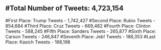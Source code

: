 #Total Number of Tweets: 4,723,154 
---
#First Place: Trump Tweets - 1,742,427
#Second Place: Rubio Tweets - 854,684
#Third Place: Cruz Tweets - 669,482
#Fourth Place: Clinton Tweets - 588,245
#Fifth Place: Sanders Tweets - 265,877
#Sixth Place: Carson Tweets - 246,847
#Seventh Place: Jeb! Tweets - 188,353
#Last Place: Kasich Tweets - 168,198

